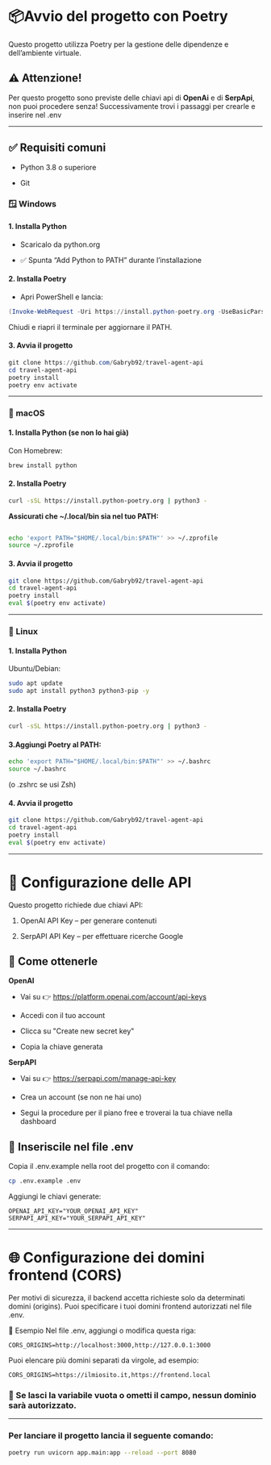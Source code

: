 # 📦Avvio del progetto con Poetry

Questo progetto utilizza Poetry per la gestione delle dipendenze e dell’ambiente virtuale.

## ⚠️ Attenzione!

Per questo progetto sono previste delle chiavi api di **OpenAi** e di **SerpApi**, non puoi procedere senza! Successivamente trovi i passaggi per crearle e inserire nel .env

---

## ✅ Requisiti comuni

- Python 3.8 o superiore

- Git

### 🪟 Windows

#### 1. Installa Python

- Scaricalo da python.org

- ✅ Spunta “Add Python to PATH” durante l’installazione

#### 2. Installa Poetry

- Apri PowerShell e lancia:

```powershell
(Invoke-WebRequest -Uri https://install.python-poetry.org -UseBasicParsing).Content | python -
```

Chiudi e riapri il terminale per aggiornare il PATH.

#### 3. Avvia il progetto

```powershell
git clone https://github.com/Gabryb92/travel-agent-api
cd travel-agent-api
poetry install
poetry env activate
```

---

### 🍏 macOS

#### 1. Installa Python (se non lo hai già)

Con Homebrew:

```bash
brew install python
```

#### 2. Installa Poetry

```bash
curl -sSL https://install.python-poetry.org | python3 -
```

**Assicurati che ~/.local/bin sia nel tuo PATH:**

```bash

echo 'export PATH="$HOME/.local/bin:$PATH"' >> ~/.zprofile
source ~/.zprofile
```

#### 3. Avvia il progetto

```bash
git clone https://github.com/Gabryb92/travel-agent-api
cd travel-agent-api
poetry install
eval $(poetry env activate)
```

---

### 🐧 Linux

#### 1. Installa Python

Ubuntu/Debian:

```bash
sudo apt update
sudo apt install python3 python3-pip -y
```

#### 2. Installa Poetry

```bash
curl -sSL https://install.python-poetry.org | python3 -
```

#### 3.Aggiungi Poetry al PATH:

```bash
echo 'export PATH="$HOME/.local/bin:$PATH"' >> ~/.bashrc
source ~/.bashrc
```

(o .zshrc se usi Zsh)

#### 4. Avvia il progetto

```bash
git clone https://github.com/Gabryb92/travel-agent-api
cd travel-agent-api
poetry install
eval $(poetry env activate)
```

---

# 🔐 Configurazione delle API

Questo progetto richiede due chiavi API:

1. OpenAI API Key – per generare contenuti

2. SerpAPI API Key – per effettuare ricerche Google

## 📝 Come ottenerle

**OpenAI**

- Vai su 👉 https://platform.openai.com/account/api-keys

- Accedi con il tuo account

- Clicca su "Create new secret key"

- Copia la chiave generata

**SerpAPI**

- Vai su 👉 https://serpapi.com/manage-api-key

- Crea un account (se non ne hai uno)

- Segui la procedure per il piano free e troverai la tua chiave nella dashboard

## 📁 Inseriscile nel file .env

Copia il .env.example nella root del progetto con il comando:

```bash
cp .env.example .env
```

Aggiungi le chiavi generate:

```dotenv
OPENAI_API_KEY="YOUR_OPENAI_API_KEY"
SERPAPI_API_KEY="YOUR_SERPAPI_API_KEY"
```

---

# 🌐 Configurazione dei domini frontend (CORS)

Per motivi di sicurezza, il backend accetta richieste solo da determinati domini (origins). Puoi specificare i tuoi domini frontend autorizzati nel file .env.

🔧 Esempio
Nel file .env, aggiungi o modifica questa riga:

```env
CORS_ORIGINS=http://localhost:3000,http://127.0.0.1:3000
```

Puoi elencare più domini separati da virgole, ad esempio:

```env
CORS_ORIGINS=https://ilmiosito.it,https://frontend.local
```

### 📌 Se lasci la variabile vuota o ometti il campo, nessun dominio sarà autorizzato.

---

### Per lanciare il progetto lancia il seguente comando:

```bash
poetry run uvicorn app.main:app --reload --port 8080
```
